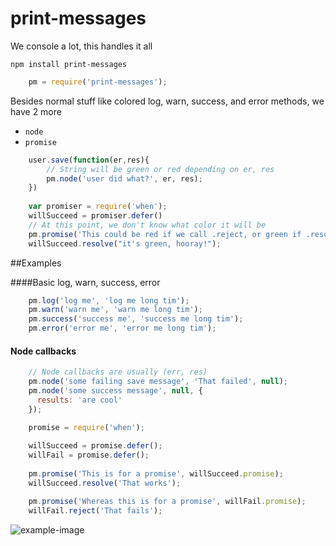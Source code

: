 print-messages
==============

We console a lot, this handles it all

    npm install print-messages
    
```js
    pm = require('print-messages');
```

Besides normal stuff like colored log, warn, success, and error methods, we have 2 more

* `node`
* `promise`

```js
    user.save(function(er,res){
        // String will be green or red depending on er, res
        pm.node('user did what?', er, res);
    })
    
    var promiser = require('when');
    willSucceed = promiser.defer()
    // At this point, we don't know what color it will be    
    pm.promise('This could be red if we call .reject, or green if .resolve', willSucceed.promise);
    willSucceed.resolve("it's green, hooray!");
```

##Examples

####Basic log, warn, success, error
```js
    pm.log('log me', 'log me long tim');
    pm.warn('warn me', 'warn me long tim');
    pm.success('success me', 'success me long tim');
    pm.error('error me', 'error me long tim');
```

#### Node callbacks  
```js
    // Node callbacks are usually (err, res)
    pm.node('some failing save message', 'That failed', null);
    pm.node('some success message', null, {
      results: 'are cool'
    });
```
    
```js
    promise = require('when');
    
    willSucceed = promise.defer();
    willFail = promise.defer();
    
    pm.promise('This is for a promise', willSucceed.promise);
    willSucceed.resolve('That works');

    pm.promise('Whereas this is for a promise', willFail.promise);
    willFail.reject('That fails');
```

![example-image](https://rawgithub.com/danschumann/print-messages/master/example_output.gif)
